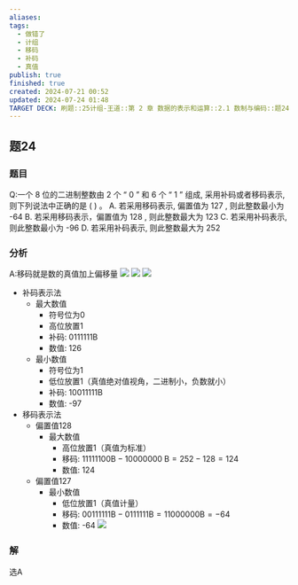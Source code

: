 ```yaml
---
aliases: 
tags:
  - 做错了
  - 计组
  - 移码
  - 补码
  - 真值
publish: true
finished: true
created: 2024-07-21 00:52
updated: 2024-07-24 01:48
TARGET DECK: 刷题::25计组-王道::第 2 章 数据的表示和运算::2.1 数制与编码::题24
---
```

## 题24
### 题目
Q:一个 8 位的二进制整数由 2 个 “ 0 ” 和 6 个 “ 1 ” 组成, 采用补码或者移码表示, 则下列说法中正确的是 ( ) 。
A. 若采用移码表示, 偏置值为 127 , 则此整数最小为 -64
B. 若采用移码表示，偏置值为 128 , 则此整数最大为 123
C. 若采用补码表示, 则此整数最小为 -96
D. 若采用补码表示, 则此整数最大为 252
### 分析
A:移码就是数的真值加上偏移量
![](https://img.hwenyi.live/202407221631150.webp)
![](https://img.hwenyi.live/202407221632721.webp)
![](https://img.hwenyi.live/202407221639713.webp)
- 补码表示法
  - 最大数值
    - 符号位为0
    - 高位放置1
    - 补码: 0111111B
    - 数值: 126
  - 最小数值
    - 符号位为1
    - 低位放置1（真值绝对值视角，二进制小，负数就小）
    - 补码: 10011111B
    - 数值: -97
- 移码表示法
  - 偏置值128
    - 最大数值
      - 高位放置1（真值为标准）
      - 移码: ${11111100}\mathrm{B} - {10000000}\mathrm{\;B} = {252} - {128} = {124}$
      - 数值: 124
  - 偏置值127
    - 最小数值
      - 低位放置1（真值计量）
      - 移码: ${00111111}\mathrm{B} - {0111111}\mathrm{B} = {11000000}\mathrm{B} =  - {64}$
      - 数值: -64
![](https://img.hwenyi.live/202407240200966.webp)
### 解
选A
